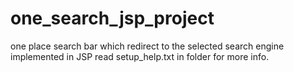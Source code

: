 # one_search_jsp_project
one place search bar which redirect to the selected search engine implemented in JSP
read setup_help.txt in folder for more info.
